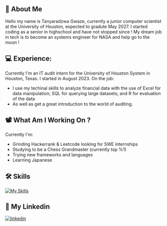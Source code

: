 
## 🚀 About Me
Hello my name is Tanyaradzwa Gwaze, currently a junior computer scientist at the University of Houston, expected to gradute May 2027. I started coding as a senior in highschool and have not stopped since ! My dream job in tech is to become an systems engineer for NASA and help go to the moon !

💻 Experience:
-
Currently I'm an IT audit intern for the University of Houston System in Houston, Texas. I started in August 2023. 
On the job:
- I use my techinal skills to analyze financial data with the use of  Excel for data
manipulation; SQL for querying large datasets; and R for evaluation of the data
- As well as get a great introduction to the world of auditing.
## 📽 What Am I Working On ?
Currently I'm:
- Grinding Hackerrank & Leetcode looking for SWE internships
- Studying to be a Chess Grandmaster (currently top %1)
- Trying new frameworks and languages
- Learning Japanese
## 🛠 Skills

[![My Skills](https://skillicons.dev/icons?i=python,cpp,react,raspberrypi,linux,swift,postgres,mongodb,androidstudio,deno,go,r)](https://skillicons.dev)

## 🔗 My Linkedin

[![linkedin](https://img.shields.io/badge/linkedin-0A66C2?style=for-the-badge&logo=linkedin&logoColor=white)](https://www.linkedin.com/in/gwaze/)


